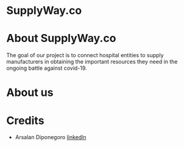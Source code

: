# SupplyWay.co

# About SupplyWay.co

The goal of our project is to connect hospital entities to supply manufacturers in obtaining the important resources they need in the ongoing battle against covid-19. 

# About us

# Credits
+ Arsalan Diponegoro [linkedln](https://www.linkedin.com/in/arsalan-diponegoro/)

